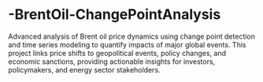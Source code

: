 # -BrentOil-ChangePointAnalysis
Advanced analysis of Brent oil price dynamics using change point detection and time series modeling to quantify impacts of major global events. This project links price shifts to geopolitical events, policy changes, and economic sanctions, providing actionable insights for investors, policymakers, and energy sector stakeholders.
